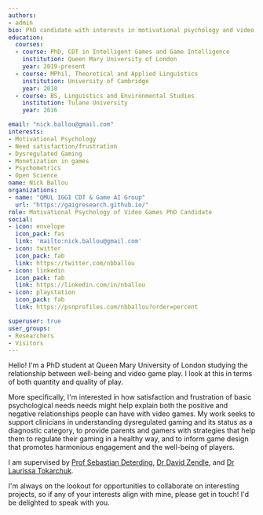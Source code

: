 ```yaml
---
authors:
- admin
bio: PhD candidate with interests in motivational psychology and video games, particularly with regard to need satisfaction and frustration, dysregulated gaming, and how those are affected by the interaction of personality, environmental, and game design factors. Let's make games as fun and supportive of well-being as possible!
education:
  courses:
  - course: PhD, CDT in Intelligent Games and Game Intelligence
    institution: Queen Mary University of London
    year: 2019-present
  - course: MPhil, Theoretical and Applied Linguistics
    institution: University of Cambridge
    year: 2018
  - course: BS, Linguistics and Environmental Studies
    institution: Tulane University
    year: 2016

email: "nick.ballou@gmail.com"
interests:
- Motivational Psychology
- Need satisfaction/frustration
- Dysregulated Gaming
- Monetization in games
- Psychometrics
- Open Science
name: Nick Ballou
organizations:
- name: "QMUL IGGI CDT & Game AI Group"
  url: "https://gaigresearch.github.io/"
role: Motivational Psychology of Video Games PhD Candidate 
social:
- icon: envelope
  icon_pack: fas
  link: 'mailto:nick.ballou@gmail.com'
- icon: twitter
  icon_pack: fab
  link: https://twitter.com/nbballou
- icon: linkedin
  icon_pack: fab
  link: https://linkedin.com/in/nballou
- icon: playstation
  icon_pack: fab
  link: https://psnprofiles.com/nbballou?order=percent

superuser: true
user_groups:
- Researchers
- Visitors
---
```

Hello! I'm a PhD student at Queen Mary University of London studying the relationship between well-being and video game play. I look at this in terms of both quantity and quality of play.

More specifically, I'm interested in how satisfaction and frustration of basic psychological needs needs might help explain both the positive and negative relationships people can have with video games. My work seeks to support clinicians in understanding dysregulated gaming and its status as a diagnostic category, to provide parents and gamers with strategies that help them to regulate their gaming in a healthy way, and to inform game design that promotes harmonious engagement and the well-being of players.

I am supervised by [Prof Sebastian Deterding](https://codingconduct.cc/Publications), [Dr David Zendle](https://pure.york.ac.uk/portal/en/researchers/david-zendle(127e6f28-98bb-4662-a759-369391c609e6)/publications.html), and [Dr Laurissa Tokarchuk](http://www.eecs.qmul.ac.uk/~laurissa/Laurissas_Pages/About_Me.html).

I'm always on the lookout for opportunities to collaborate on interesting projects, so if any of your interests align with mine, please get in touch! I'd be delighted to speak with you.